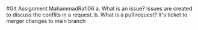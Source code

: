 #Git Assignment MahammadRafi06
a. What is an issue?
Issues are created to discuss the conflits in a request.
b. What is a pull request?
It's ticket to merger changes to main branch
